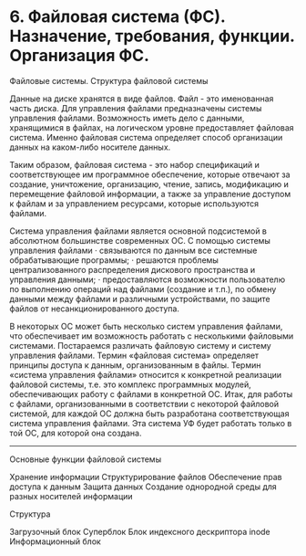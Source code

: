 # 6. Файловая система (ФС). Назначение, требования, функции. Организация ФС.

Файловые системы. Структура файловой системы
 
Данные на диске хранятся в виде файлов. Файл - это именованная часть диска.
Для управления файлами предназначены системы управления файлами.
Возможность иметь дело с данными, хранящимися в файлах, на логическом уровне предоставляет файловая система. Именно файловая система определяет способ организации данных на каком-либо носителе данных.

Таким образом, файловая система - это набор спецификаций и соответствующее им программное обеспечение, которые отвечают за создание, уничтожение, организацию, чтение, запись, модификацию и перемещение файловой информации, а также за управление доступом к файлам и за управлением ресурсами, которые используются файлами.
 
Система управления файлами является основной подсистемой в абсолютном большинстве современных ОС.
С помощью системы управления файлами
·      связываются по данным все системные обрабатывающие программы;
·      решаются проблемы централизованного распределения дискового пространства и управления данными;
·      предоставляются возможности пользователю по выполнению операций над файлами (создание и т.п.), по обмену данными между файлами и различными устройствами, по защите файлов от несанкционированного доступа.
 
В некоторых ОС может быть несколько систем управления файлами, что обеспечивает им возможность работать с несколькими файловыми системами.
Постараемся различать файловую систему и систему управления файлами.
Термин «файловая система» определяет принципы доступа к данным, организованным в файлы.
Термин «система управления файлами» относится к конкретной реализации файловой системы, т.е. это комплекс программных модулей, обеспечивающих работу с файлами в конкретной ОС.
Итак, для работы с файлами, организованными в соответствии с некоторой файловой системой, для каждой ОС должна быть разработана соответствующая система управления файлами. Эта система УФ будет работать только в той ОС, для которой она создана.
 

--------------------------

Основные функции файловой системы 

Хранение информации
Структурирование файлов
Обеспечение прав доступа к данным
Защита данных
Создание однородной среды для разных носителей информации






  Структура 


Загрузочный блок
Суперблок
Блок индексного дескриптора inode
Информационный блок